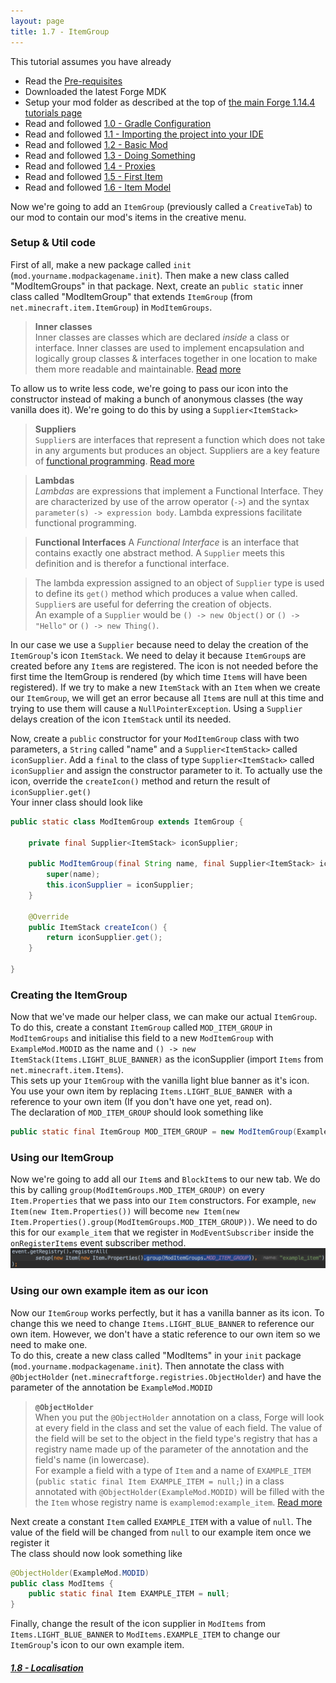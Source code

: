 ```yaml
---
layout: page
title: 1.7 - ItemGroup
---
```

This tutorial assumes you have already
- Read the [Pre-requisites](/tutorials/Pre-requisites)
- Downloaded the latest Forge MDK
- Setup your mod folder as described at the top of [the main Forge 1.14.4 tutorials page](/tutorials/1.14.4/forge/)
- Read and followed [1.0 - Gradle Configuration](../1.0-gradle-configuration/)
- Read and followed [1.1 - Importing the project into your IDE](../1.1-importing-project/)
- Read and followed [1.2 - Basic Mod](../1.2-basic-mod/)
- Read and followed [1.3 - Doing Something](../1.3-doing-something/)
- Read and followed [1.4 - Proxies](../1.4-proxies/)
- Read and followed [1.5 - First Item](../1.5-first-item/)
- Read and followed [1.6 - Item Model](../1.6-item-model/)

Now we're going to add an `ItemGroup` (previously called a `CreativeTab`) to our mod to contain our mod's items in the creative menu.

### Setup & Util code
First of all, make a new package called `init` (`mod.yourname.modpackagename.init`). Then make a new class called "ModItemGroups" in that package. Next, create an `public static` inner class called "ModItemGroup" that extends `ItemGroup` (from `net.minecraft.item.ItemGroup`) in `ModItemGroups`.  
> **Inner classes**  
> Inner classes are classes which are declared *inside* a class or interface. Inner classes are used to implement encapsulation and logically group classes & interfaces together in one location to make them more readable and maintainable. [Read](https://www.javatpoint.com/java-inner-class) [more](https://www.tutorialspoint.com/java/java_innerclasses.htm)  

To allow us to write less code, we're going to pass our icon into the constructor instead of making a bunch of anonymous classes (the way vanilla does it). We're going to do this by using a `Supplier<ItemStack>`
> **Suppliers**  
> `Supplier`s are interfaces that represent a function which does not take in any arguments but produces an object. Suppliers are a key feature of [functional programming](https://www.geeksforgeeks.org/functional-programming-paradigm/). [Read more](https://www.geeksforgeeks.org/supplier-interface-in-java-with-examples/)  

> **Lambdas**  
> *Lambdas* are expressions that implement a Functional Interface. They are characterized by use of the arrow operator (`->`) and the syntax `parameter(s) -> expression body`. Lambda expressions facilitate functional programming.  

> **Functional Interfaces**
> A *Functional Interface* is an interface that contains exactly one abstract method. A `Supplier` meets this definition and is therefor a functional interface.  

> The lambda expression assigned to an object of `Supplier` type is used to define its `get()` method which produces a value when called. `Supplier`s are useful for deferring the creation of objects.  
> An example of a `Supplier` would be `() -> new Object()` or `() -> "Hello"` or `() -> new Thing()`.  

In our case we use a `Supplier` because need to delay the creation of the `ItemGroup`'s icon `ItemStack`. We need to delay it because `ItemGroup`s are created before any `Item`s are registered. The icon is not needed before the first time the ItemGroup is rendered (by which time `Item`s will have been registered). If we try to make a new `ItemStack` with an `Item` when we create our `ItemGroup`, we will get an error because all `Item`s are null at this time and trying to use them will cause a `NullPointerException`. Using a `Supplier` delays creation of the icon `ItemStack` until its needed.  

Now, create a `public` constructor for your `ModItemGroup` class with two parameters, a `String` called "name" and a `Supplier<ItemStack>` called `iconSupplier`. Add a `final` to the class of type `Supplier<ItemStack>` called `iconSupplier` and assign the constructor parameter to it. To actually use the icon, override the `createIcon()` method and return the result of `iconSupplier.get()`  
Your inner class should look like
```java
public static class ModItemGroup extends ItemGroup {

	private final Supplier<ItemStack> iconSupplier;

	public ModItemGroup(final String name, final Supplier<ItemStack> iconSupplier) {
		super(name);
		this.iconSupplier = iconSupplier;
	}

	@Override
	public ItemStack createIcon() {
		return iconSupplier.get();
	}

}
```

### Creating the ItemGroup
Now that we've made our helper class, we can make our actual `ItemGroup`. To do this, create a constant `ItemGroup` called `MOD_ITEM_GROUP` in `ModItemGroups` and initialise this field to a new `ModItemGroup` with `ExampleMod.MODID` as the name and `() -> new ItemStack(Items.LIGHT_BLUE_BANNER)` as the iconSupplier (import `Items` from `net.minecraft.item.Items`).  
This sets up your `ItemGroup` with the vanilla light blue banner as it's icon. You use your own item by replacing `Items.LIGHT_BLUE_BANNER `with a reference to your own item (If you don't have one yet, read on).  
The declaration of `MOD_ITEM_GROUP` should look something like
```java
public static final ItemGroup MOD_ITEM_GROUP = new ModItemGroup(ExampleMod.MODID, () -> new ItemStack(Items.LIGHT_BLUE_BANNER));
```

### Using our ItemGroup
Now we're going to add all our `Item`s and `BlockItem`s to our new tab. We do this by calling `group(ModItemGroups.MOD_ITEM_GROUP)` on every `Item.Properties` that we pass into our `Item` constructors. For example, `new Item(new Item.Properties())` will become `new Item(new Item.Properties().group(ModItemGroups.MOD_ITEM_GROUP))`. We need to do this for our `example_item` that we register in `ModEventSubscriber` inside the `onRegisterItems` event subscriber method.  
![item-properties-group](./item-properties-group.png "item-properties-group")

### Using our own example item as our icon
Now our `ItemGroup` works perfectly, but it has a vanilla banner as its icon. To change this we need to change `Items.LIGHT_BLUE_BANNER` to reference our own item. However, we don't have a static reference to our own item so we need to make one.  
To do this, create a new class called "ModItems" in your `init` package (`mod.yourname.modpackagename.init`). Then annotate the class with `@ObjectHolder` (`net.minecraftforge.registries.ObjectHolder`) and have the parameter of the annotation be `ExampleMod.MODID`  
> **`@ObjectHolder`**  
> When you put the `@ObjectHolder` annotation on a class, Forge will look at every field in the class and set the value of each field. The value of the field will be set to the object in the field type's registry that has a registry name made up of the parameter of the annotation and the field's name (in lowercase).  
> For example a field with a type of `Item` and a name of `EXAMPLE_ITEM` (`public static final Item EXAMPLE_ITEM = null;`) in a class annotated with `@ObjectHolder(ExampleMod.MODID)` will be filled with the the `Item` whose registry name is `examplemod:example_item`. [Read more](https://mcforge.readthedocs.io/en/latest/concepts/registries/#injecting-registry-values-into-fields)

Next create a constant `Item` called `EXAMPLE_ITEM` with a value of `null`. The value of the field will be changed from `null` to our example item once we register it  
The class should now look something like
```java
@ObjectHolder(ExampleMod.MODID)
public class ModItems {
	public static final Item EXAMPLE_ITEM = null;
}
```
Finally, change the result of the icon supplier in `ModItems` from `Items.LIGHT_BLUE_BANNER` to `ModItems.EXAMPLE_ITEM` to change our `ItemGroup`'s icon to our own example item.


##### [1.8 - Localisation](../1.8-localisation)
